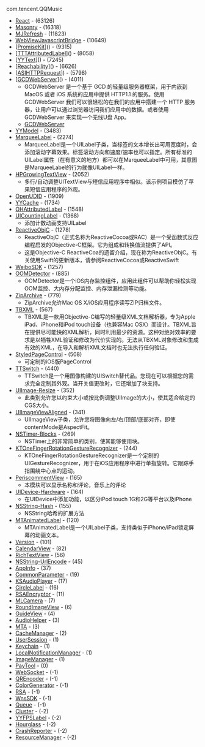 com.tencent.QQMusic

- [React](https://github.com/facebook/react-native.git) - (63126)
- [Masonry](https://github.com/cloudkite/Masonry.git) - (16318)
- [MJRefresh](https://github.com/CoderMJLee/MJRefresh.git) - (11823)
- [WebViewJavascriptBridge](https://github.com/marcuswestin/WebViewJavascriptBridge.git) - (10649)
- [[PromiseKit](https://github.com/mxcl/PromiseKit.git)]() - (9315)
- [[TTTAttributedLabel](https://github.com/mattt/TTTAttributedLabel.git)]() - (8058)
- [[YYText](https://github.com/ibireme/YYText.git)]() - (7245)
- [[Reachability](https://github.com/tonymillion/Reachability.git)]() - (6626)
- [[ASIHTTPRequest](https://github.com/pokeb/asi-http-request.git)]) - (5798)
- [[GCDWebServer](https://github.com/swisspol/GCDWebServer.git)]() - (4011)
    - GCDWebServer 是一个基于 GCD 的轻量级服务器框架，用于内嵌到 MacOS 或者 iOS 系统的应用中提供 HTTP1.1 的服务。使用 GCDWebServer 我们可以很轻松的在我们的应用中搭建一个 HTTP 服务器，让用户可以通过浏览器访问我们应用中的数据。或者使用 GCDWebServer 来实现一个无线U盘 App。
    - [GCDWebServer](https://www.notion.so/GCDWebServer-93869b8e427b4b9f893537409681f1c7)
- [YYModel](https://github.com/ibireme/YYModel.git) - (3483)
- [MarqueeLabel](https://github.com/cbpowell/MarqueeLabel.git) - (2274)
    - MarqueeLabel是一个UILabel子类，当标签的文本增长出可用宽度时，会添加滚动字幕效果。标签滚动方向和速度/速率也可以指定。所有标准的UILabel属性（在有意义的地方）都可以在MarqueeLabel中可用，其意图是MarqueeLabel的行为就像UILabel一样。
- [HPGrowingTextView](https://github.com/HansPinckaers/GrowingTextView.git) - (2052)
    - 多行/自动调整UITextView与短信应用程序中相似。该示例项目模仿了苹果短信应用程序的外观。
- [OpenUDID](https://github.com/ylechelle/OpenUDID.git) - (1909)
- [YYCache](https://github.com/ibireme/YYCache.git) - (1734)
- [OHAttributedLabel](https://github.com/AliSoftware/OHAttributedLabel.git) - (1548)
- [UICountingLabel](https://github.com/dataxpress/UICountingLabel.git) - (1368)
    - 添加计数动画支持UILabel
- [ReactiveObjC](https://github.com/ReactiveCocoa/ReactiveObjC.git) - (1278)
    - ReactiveObjC（正式名称为ReactiveCocoa或RAC）是一个受函数式反应编程启发的Objective-C框架。它为组成和转换值流提供了API。
    - 这是Objective-C ReactiveCoa的遗留介绍，现在称为ReactiveObjC。有关使用Swift的更新版本，请参阅ReactiveCocoa或ReactiveSwift
- [WeiboSDK](https://github.com/sinaweibosdk/weibo_ios_sdk.git) - (1257)
- [OOMDetector](https://github.com/Tencent/OOMDetector.git) - (885)
    - OOMDetector是一个iOS内存监控组件，应用此组件可以帮助你轻松实现OOM监控、大内存分配监控、内存泄漏检测等功能。
- [ZipArchive](https://github.com/mattconnolly/ZipArchive.git) - (779)
    - ZipArchive允许Mac OS X/iOS应用程序读写ZIP归档文件。
- [TBXML](https://github.com/71squared/TBXML.git) - (567)
    - TBXML是一款用Objective-C编写的轻量级XML文档解析器，专为Apple iPad、iPhone和iPod touch设备（也兼容Mac OSX）而设计。TBXML旨在提供尽可能快的XML解析，同时利用最少的资源。这种对绝对效率的要求是以牺牲XML验证和修改为代价实现的。无法从TBXML对象修改和生成有效的XML，在导入和解析XML文档时也无法执行任何验证。
- [StyledPageControl](https://github.com/honcheng/iOS-StyledPageControl.git) - (508)
    - 可定制的iOS版PageControl
- [TTSwitch](https://github.com/twotoasters/TTSwitch.git) - (440)
    - TTSwitch是一个用图像构建的UISwitch替代品。您现在可以根据您的需求完全定制其外观。当开关值更改时，它还增加了块支持。
- [UIImage-Resize](https://github.com/AliSoftware/UIImage-Resize.git) - (352)
    - 此类别允许您以约束大小或按比例调整UIImage的大小，使其适合给定的CGS大小。
- [UIImageViewAligned](https://github.com/reydanro/UIImageViewAligned.git) - (341)
    - UIImageView子类，允许您将图像向左/右/顶部/底部对齐，即使contentMode是AspectFit。
- [NSTimer-Blocks](https://github.com/jivadevoe/NSTimer-Blocks.git) - (269)
    - NSTimer上的非常简单的类别，使其能够使用块。
- [KTOneFingerRotationGestureRecognizer](https://github.com/kirbyt/KTOneFingerRotationGestureRecognizer.git) - (244)
    - KTOneFingerRotationGestureRecognizer是一个定制的UIGestureRecognizer，用于在iOS应用程序中进行单指旋转。它跟踪手指围绕中心点的运动。
- [PeriscommentView](https://github.com/yoavlt/PeriscommentView.git) - (165)
    - 本模块可以显示名称和评论，音乐上的评论
- [UIDevice-Hardware](https://github.com/monospacecollective/UIDevice-Hardware.git) - (164)
    - 在UIDevice中添加功能，以区分iPod touch 1G和2G等平台以及iPhone
- [NSString-Hash](https://github.com/liufan321/NSString-Hash.git) - (155)
    - NSString哈希的扩展方法
- [MTAnimatedLabel](https://github.com/mturner1721/MTAnimatedLabel.git) - (120)
    - MTAnimatedLabel是一个UILabel子类，支持类似于iPhone/iPad锁定屏幕的动画文本。
- [Version](https://github.com/mrackwitz/Version.git) - (101)
- [CalendarView](https://github.com/n8armstrong/CalendarView.git) - (82)
- [RichTextView](https://github.com/kevinzhow/RichTextView.git) - (56)
- [NSString-UrlEncode](https://github.com/kevinrenskers/NSString-UrlEncode.git) - (45)
- [AppInfo](https://github.com/kostiakoval/AppInfo.git) - (37)
- [CommonParameter](https://github.com/YJManager/CommonParameter.git) - (19)
- [KSAudioPlayer](https://github.com/Krivoblotsky/KSAudioPlayer.git) - (17)
- [CircleLabel](https://github.com/hoomazoid/CircleLabel.git) - (16)
- [RSAEncryptor](https://github.com/qianhongqiang/RSAEncryptor.git) - (11)
- [MLCamera](https://github.com/MakeZL/MLCamera.git) - (7)
- [RoundImageView](https://github.com/ravero/RoundImageView.git) - (6)
- [GuideView](https://github.com/hyc286716320/GuideView.git) - (4)
- [AudioHelper](https://github.com/imnotok/AudioHelper.git) - (3)
- [MTA](https://github.com/Sunnyyoung/MTA.git) - (3)
- [CacheManager](https://github.com/boostcode/CacheManager.git) - (2)
- [UserSession](https://github.com/mkrisztian95/UserSession.git) - (1)
- [Keychain](https://github.com/pkrll/Keychain.git) - (1)
- [LocalNotificationManager](https://github.com/OpenCraft/LocalNotificationManager.git) - (1)
- [ImageManager](https://github.com/3pillarlabs/ios-image-manager.git) - (1)
- [PayTool](http://39.108.111.114:3000/B7-Buyer-Pods/PayTool.git) - (0)
- [WebSocket](https://github.com/yourtion/WebSocket-OC.git) - (-1)
- [QREncoder](https://github.com/matteocrippa/QREncoder.git) - (-1)
- [ColorGenerator](https://github.com/perlasivakrishna/ColorGenerator.git) - (-1)
- [RSA](https://github.com/xialun/RSAClass.git) - (-1)
- [WnsSDK](https://github.com/hanfer3576/WnsSDK.git) - (-1)
- [Queue](https://github.com/to4iki/Queue.git) - (-1)
- [Cluster](https://github.com/efremidze/Cluster.git) - (-2)
- [YYFPSLabel](https://github.com/515783034/YYFPSLabel.git) - (-2)
- [Hourglass](https://github.com/onmyway133/Hourglass.git) - (-2)
- [CrashReporter](https://github.com/Nandaballabh/CrashReporter.git) - (-2)
- [ResourceManager](https://github.com/wherecloud/ResourceManager.git) - (-2)